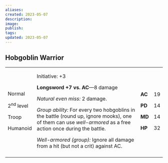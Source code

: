 ```yaml
---
aliases: 
created: 2023-05-07
description: 
image: 
publish: 
tags: 
updated: 2023-05-07
---
```


## Hobgoblin Warrior

<table>
<colgroup>
<col style="width: 16%" />
<col style="width: 72%" />
<col style="width: 5%" />
<col style="width: 5%" />
</colgroup>
<tbody>
<tr class="odd">
<td><p>Normal</p>
<p>2<sup>nd</sup> level</p>
<p>Troop</p>
<p>Humanoid</p></td>
<td><p>Initiative: +3</p>
<p><strong>Longsword +7 vs. AC</strong>—8 damage</p>
<p><em>Natural even miss:</em> 2 damage.</p>
<p><em>Group ability:</em> For every two hobgoblins in the battle (round
up, ignore mooks), one of them can use <em>well-armored</em> as a free
action once during the battle.</p>
<p><em>Well-armored (group):</em> Ignore all damage from a hit (but not
a crit) against AC.</p></td>
<td><p><strong>AC</strong></p>
<p><strong>PD</strong></p>
<p><strong>MD</strong></p>
<p><strong>HP</strong></p></td>
<td><p>19</p>
<p>14</p>
<p>14</p>
<p>32</p></td>
</tr>
<tr class="even">
<td></td>
<td></td>
<td></td>
<td></td>
</tr>
</tbody>
</table>

